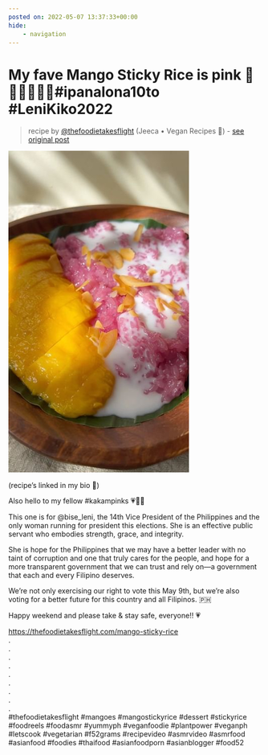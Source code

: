 ```yaml
---
posted on: 2022-05-07 13:37:33+00:00
hide:
    - navigation
---
```


# My fave Mango Sticky Rice is pink 🎀💗🌸🌺🌷💚#ipanalona10to #LeniKiko2022 

> recipe by [@thefoodietakesflight](https://www.instagram.com/thefoodietakesflight/) 
(Jeeca • Vegan Recipes 🥢) - [see original post](https://instagram.com/p/CdQjPstJoCu)

![](../img/thefoodietakesflight_07-05-2022_1305.png)

  
(recipe’s linked in my bio 🥭)  
  
Also hello to my fellow \#kakampinks 💗👋🏼  
  
This one is for @bise_leni, the 14th Vice President of the Philippines and the only woman running for president this elections. She is an effective public servant who embodies strength, grace, and integrity.  
  
She is hope for the Philippines that we may have a better leader with no taint of corruption and one that truly cares for the people, and hope for a more transparent government that we can trust and rely on—a government that each and every Filipino deserves.  
  
We’re not only exercising our right to vote this May 9th, but we’re also voting for a better future for this country and all Filipinos. 🇵🇭  
  
Happy weekend and please take & stay safe, everyone!! 💗  
  
https://thefoodietakesflight.com/mango-sticky-rice  
.  
.  
.  
.  
.  
.  
.  
.  
.  
\#thefoodietakesflight \#mangoes \#mangostickyrice \#dessert \#stickyrice \#foodreels  \#foodasmr \#yummyph \#veganfoodie \#plantpower \#veganph \#letscook \#vegetarian \#f52grams \#recipevideo \#asmrvideo \#asmrfood \#asianfood \#foodies \#thaifood \#asianfoodporn \#asianblogger \#food52   